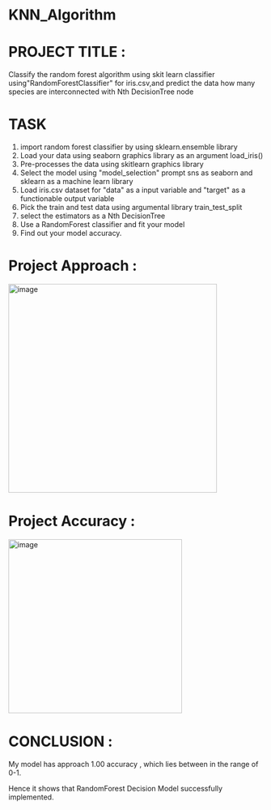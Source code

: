 # KNN_Algorithm
# PROJECT TITLE :
Classify the random forest algorithm using skit learn classifier using"RandomForestClassifier" for iris.csv,and predict the data how many species are interconnected with Nth DecisionTree node
# TASK
1. import random forest classifier by using sklearn.ensemble library
2. Load your data using seaborn graphics library as an argument load_iris()
3. Pre-processes the data using skitlearn graphics library
4. Select the model using "model_selection" prompt sns as seaborn and 
   sklearn as a machine learn library
5. Load iris.csv dataset for "data" as a input variable and "target" as a 
   functionable output variable
6. Pick the train and test data using argumental library train_test_split
7. select the estimators as a Nth DecisionTree 
8. Use a RandomForest classifier and fit your model
9. Find out your model accuracy.
# Project Approach : 
<img width="412" alt="image" src="https://github.com/TharunKittu/KNN_Algorithm/assets/143246675/864d95ce-0c21-4105-abf3-2f85ea948d27">

# Project Accuracy : 
<img width="343" alt="image" src="https://github.com/TharunKittu/KNN_Algorithm/assets/143246675/1d93d2d7-7247-499f-961b-539294d6ffad">

# CONCLUSION :
My model has approach 1.00 accuracy , which lies between in the range of 0-1.

Hence it shows that RandomForest Decision Model successfully implemented.
